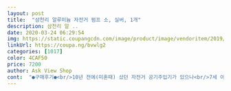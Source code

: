```yaml
---
layout: post 
title:  "삼천리 알루미늄 자전거 펌프 소, 실버, 1개" 
description: 삼천리 알 ..
date: 2020-03-24 06:29:54 
img: https://static.coupangcdn.com/image/product/image/vendoritem/2019/03/15/3362209713/48732703-f51e-4c41-807e-da18497cd663.jpg 
linkUrl: https://coupa.ng/bvwlg2 
categories: [1017] 
color: 4CAF50 
price: 7200 
author: Ask View Shop 
cont:  "●구매후기●<br/>10년 전에(미혼때) 샀던 자전거 공기주입기가 있으나<br/>7세 아들 자전거 바퀴에 바람이 없어 급하게 로켓배송을 신청했고<br/>———<br/>고정시킨 플라스틱 대 재빠르게 내리고 다시 바람 넣는거 뽑으면 끝!<br/>공만 넣을수 있는걸로 살려다 가격도 괜찮고 여러가지에 공기넣을 수 있는걸로 구매했어요.<br/><br/>공에 바람넣는 젠더가 없어서 아이들 공에 바람넣으려고 다시샀네요<br/>그래야 펌프와 자전거바퀴를 분리할때 쉽게 분리 할 수 있어요!<br/>근데 설명서가 없어서 이리저리 해맸음.<br/><br/>다른 리뷰처럼 제품안에 따로 설명서가 없어 다시 쿠팡 켜고 제품 사용법을 숙지 했네요.<br/> 또 공에 바람 넣은 다른 분 리뷰도 읽구요.<br/> 알고나니 쉽습니다.<br/><br/>다른건 어떻게 사용해야되는지 모르겠어요ㅠ<br/>바람 진심 빵빵하게 들어감! 손쉽게!!<br/>바퀴에 바람 넣는거 꼽고 고정시키는 플라스틱 대 끝까지 올린 후 바람 신나게 넣은 후<br/>빵빵해졌네요.<br/><br/>새로 구매한 펀칭볼에 같이 온 발로 밟는 플라스틱 공기주입기, 아이 여름 튜브 샀을 때 불편했던 기억이 있어, 이 휴대용 공기 주입기로 하려 했더니... <br/>요령이 없어서 그런지 힘드네요.<br/> 큰 튜브 등은 이걸로 하지마세요.<br/><br/>설명서가 없어서 첨 쓰는 사람(저)은 다소 당황할 수 있을것같습니다.<br/><br/>시골이라 그담날 도착!<br/>안그럼 고정시켜놓은 플라스틱대 내리기 시작하면서 바람이 미친듯이 빠져버릴꺼예요ㅠㅠㅋㅋ (3번 경험함ㅡㅡㅋㅋㅋㅋ)<br/>오늘은 하원 후 놀이터에서 축구하고 놀려야겠어요.<br/><br/>우리아이 자전거는 기본자전거라 집게가 필요없었음<br/>이제품 완전 가격대비 최고임!<br/>이제품이 바로 그제품!<br/>자전거는 바람넣어보진 않았으나 공엔 바람 잘 들어가요.<br/><br/>자전거바퀴 바람 넣는곳을 위쪽으로 하세요~<br/>제품자체는 만족스럽습니다.<br/> 작아서 자전거 여행갈때들고 다니기도 좋을것같아요<br/>젠더 끼울려면 뒤에있는 잠금장치를 꺽으면되요<br/>진심 최고의 제품!<br/>집에 굴러다니던 바람빠진 장난감 공 모두 빵빵하게 넣었네요.<br/> 속이 시원~<br/>쿠팡엔 가격대비 정말 훌륭한 제품들이 있다.<br/><br/>팁 (저같은 초보자를 위한^_^;)<br/>풍선을 분다던가 축구공에 바람을 넣는다던가 이런건 아직 안해봤네요.<br/><br/>하나 더 사서 차에도 싣고 다닐려구요~<br/>하다보면 쉬울듯 해요~<br/>휴대용으로 좋네요.<br/> 집에 유아튜브 사며 같이 배송온 허접한 수동 공기주입기, 그걸로 안되서 구매한 플라스틱 공기주입기가 있는 데... <br/>결국 이걸 사게 되네요.<br/> 아이 축구공에 바람이 빠져서... <br/>또 의외로 유아 놀이공 바람도 바늘같은 주입구가 있어야 하는 게 있네요.<br/> 자전거가게에 가서 부탁하면 금방 넣어주시겠지만, 하나쯤 일는 것도 좋겠어요.<br/> 바람 빠진 공들 모두 모두 오늘부터 바로바로 빵빵하게~~<br/>" 
---
```

